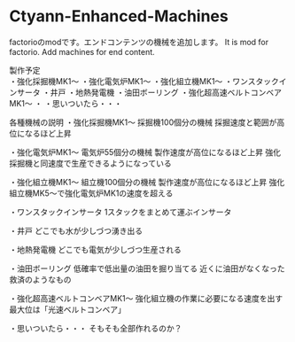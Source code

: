 # Ctyann-Enhanced-Machines
factorioのmodです。エンドコンテンツの機械を追加します。
It is mod for factorio. Add machines for end content.

製作予定<br>
・強化採掘機MK1～
・強化電気炉MK1～
・強化組立機MK1～
・ワンスタックインサータ
・井戸
・地熱発電機
・油田ボーリング
・強化超高速ベルトコンベアMK1～
・
・思いついたら・・・

各種機械の説明
・強化採掘機MK1～
 採掘機100個分の機械
 採掘速度と範囲が高位になるほど上昇

・強化電気炉MK1～
 電気炉55個分の機械
 製作速度が高位になるほど上昇
 強化採掘機と同速度で生産できるようになっている

・強化組立機MK1～
 組立機100個分の機械
 製作速度が高位になるほど上昇
 強化組立機MK5～で強化電気炉MK1の速度を超える

・ワンスタックインサータ
 1スタックをまとめて運ぶインサータ

・井戸
 どこでも水が少しづつ湧き出る

・地熱発電機
 どこでも電気が少しづつ生産される

・油田ボーリング
 低確率で低出量の油田を掘り当てる
 近くに油田がなくなった救済のようなもの

・強化超高速ベルトコンベアMK1～
 強化組立機の作業に必要になる速度を出す
 最大位は「光速ベルトコンベア」

・思いついたら・・・
 そもそも全部作れるのか？

